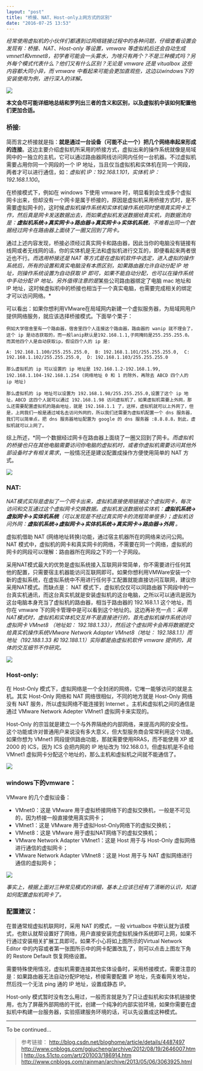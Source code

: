 ```yaml
---
layout: "post"
title: "桥接、NAT、Host-only上网方式的区别"
date: "2016-07-25 13:53"
---
```


*经常使用虚拟机的小伙伴们都遇到过网络链接过程中的各种问题，仔细查看设置会发现有：桥接、NAT、Host-only 等设置，vmware 等虚拟机后还会自动生成vmnet1和vmnet8，初学者可能会一头雾水，为啥只有两个？不是三种模式吗？另外每个模式代表什么？他们又有什么区别？无论是 vmware 还是 vitualbox 这些内容都大同小异，而 vmware 中看起来可能会更加直观些，这边以windows下的安装使用为例，进行深入的详解。*


![](https://github.com/noparkinghere/noparkinghere.github.io/raw/master/_pic/2016-07-25-%E6%A1%A5%E6%8E%A5%E3%80%81nat%E3%80%81host-only%E4%B8%8A%E7%BD%91%E6%96%B9%E5%BC%8F%E7%9A%84%E5%8C%BA%E5%88%AB/0.png)

**本文会尽可能详细地总结和罗列出三者的含义和区别，以及虚拟机中该如何配置他们更加合适。**


### 桥接:

简而言之桥接就是指：**就是通过一台设备（可能不止一个）把几个网络串起来形成的连接**。这边主要介绍虚拟机所采用的桥接方式，虚拟出来的操作系统就像是局域网中的一独立的主机，它可以通过路由器网线访问网内任何一台机器。不过虚拟机需要占用你同一个网段的一个 IP 地址，当且仅当虚拟机和实体机在同一个网段，两者才可以进行通信，如：*虚拟机 IP：192.168.1.101，实体机 IP：192.168.1.100*。

在桥接模式下，例如在 windows 下使用 vmware 时，明显看到会生成多个虚拟网卡出来，但却没有一个网卡是属于桥接的，原因是虚拟机采用桥接方式时，是不需要虚拟网卡的，这时候*虚拟机操作系统和实体机操作系统同时使用真实网卡工作，然后真是网卡发送数据出去，而如果虚拟机发送数据给真实机，则数据流向是：**虚拟机系统->真实网卡->路由器->真实网卡->实体机系统**，不难看出同一个数据经过网卡在路由器上面绕了一圈又回到了网卡。*

通过上述内容发现，桥接必须经过真实网卡和路由器，因此当你的电脑没有链接有线网或者无线网的话，你的实体机是无法和虚拟机进行交互的，即便看起来两者很近也不行。*而选用桥接还是 NAT 等方式是在虚拟机软件中选定，进入虚拟的操作系统后，所有的设置和真实电脑没有本质区别，如果路由器允许自动分配 IP 地址，则操作系统设置为自动获取 IP 即可，如果不能自动分配，也可以在操作系统中手动分配 IP 地址。另外值得注意的是*某些公司路由器绑定了电脑 mac 地址和 IP 地址，这时候虚拟机中的桥接也相当于一个真实电脑，也需要完成相关的绑定才可以访问网络。*

可以看出：如果你想利用VMware在局域网内新建一个虚拟服务器，为局域网用户提供网络服务，就应该选择桥接模式。下面举个栗子：

```ssh
例如大学宿舍里有一个路由器，宿舍里四个人连接这个路由器，路由器的 wanip 就不理会了，这个 ip 是动态获取的，而一般lanip默认是192.168.1.1,子网掩码是255.255.255.0。而其他四个人是自动获取ip，假设四个人的 ip 是:

A: 192.168.1.100/255.255.255.0,  B: 192.168.1.101/255.255.255.0,  C: 192.168.1.102/255.255.255.0,  D: 192.168.1.103/255.255.255.0

那么虚拟机的 ip 可以设置的 ip 地址是 192.168.1.2-192.168.1.99, 192.168.1.104-192.168.1.254 (网络地址 0 和 1 的除外，再除去 ABCD 四个人的 ip 地址)

那么虚拟机的 ip 地址可以设置为 192.168.1.98/255.255.255.0,设置了这个 ip 地址，ABCD 这四个人就可以通过 192.168.1.98 访问虚拟机了，如果虚拟机需要上外网，那么还需要配置虚拟机的路由地址，就是 192.168.1.1 了，这样，虚拟机就可以上外网了，但是，上网我们一般是通过域名去访问外网的，所以我们还需要为虚拟机配置一个 dns 服务器，我们可以简单点，把 dns 服务器地址配置为 google 的 dns 服务器 :8.8.8.8，到此，虚拟机就可以上网了。
```

综上所述，*同一个数据经过网卡在路由器上面绕了一圈又回到了网卡。*而虚拟机的桥接也只在其他电脑需要访问你电脑的虚拟机时，或者你虚拟机需要访问其他外部设备时才有相关需求*，一般情况还是建议配置成操作方便使用简单的 NAT 方式。

![](https://github.com/noparkinghere/noparkinghere.github.io/raw/master/_pic/2016-07-25-%E6%A1%A5%E6%8E%A5%E3%80%81nat%E3%80%81host-only%E4%B8%8A%E7%BD%91%E6%96%B9%E5%BC%8F%E7%9A%84%E5%8C%BA%E5%88%AB/1.png)

<!-- more -->


### NAT:

*NAT模式实际是虚拟了一个网卡出来，虚拟机直接使用链接这个虚拟网卡，每次访问和交互通过这个虚拟网卡交换数据。虚拟机发送数据给实体机：**虚拟机系统->虚拟网卡->实体机系统**（可以发现是不经过真实网卡的流程简单很多）；虚拟机访问外网：**虚拟机系统->虚拟网卡->实体机系统->真实网卡->路由器->外网** 。*

虚拟机借助 NAT (网络地址转换)功能，通过宿主机器所在的网络来访问公网。 NAT 模式中，虚拟机的网卡和真实网卡的网络，不需要在同一个网络，虚拟机的网卡的网段可以理解：路由器所在网段之下的一个子网段。

采用NAT模式最大的优势是虚拟系统接入互联网非常简单，你不需要进行任何其他的配置，只需要宿主机器能访问互联网即可。如果你想利用VMWare安装一个新的虚拟系统，在虚拟系统中不用进行任何手工配置就能直接访问互联网，建议你采用NAT模式。而缺点是： NAT 模式下，虚拟机仅仅可以同路由器下网段中的一台真实机通讯，而这台真实机就是安装虚拟机的这台电脑，之所以可以通讯是因为这台电脑本身充当了虚拟机的路由器，相当于路由器的 192.168.1.1 这个地址，而你在 vmware 下的网卡管理中是可以看到这个地址的。这边再补充一点：*采用NAT模式时，虚拟机和实体机交互并不是直接进行的，首先虚拟机操作系统访问虚拟网卡 VMnet8 （地址如： 192.188.1.33），然后这个虚拟网卡会再将数据提交给真实机操作系统VMware Network Adapter VMnet8（地址： 192.188.1.1）而地址（192.188.1.33 和 192.188.1.1）实际都是由虚拟机软件 vmware 提供的，具体的交互细节不作研究。*

![](https://github.com/noparkinghere/noparkinghere.github.io/raw/master/_pic/2016-07-25-%E6%A1%A5%E6%8E%A5%E3%80%81nat%E3%80%81host-only%E4%B8%8A%E7%BD%91%E6%96%B9%E5%BC%8F%E7%9A%84%E5%8C%BA%E5%88%AB/2.png)

### Host-only:

在 Host-Only 模式下，虚拟网络是一个全封闭的网络，它唯一能够访问的就是主机。其实 Host-Only 网络和 NAT 网络很相似，不同的地方就是 Host-Only 网络没有 NAT 服务，所以虚拟网络不能连接到 Internet 。主机和虚拟机之间的通信是通过 VMware Network Adepter VMnet1 虚拟网卡来实现的。

Host-Only 的宗旨就是建立一个与外界隔绝的内部网络，来提高内网的安全性。这个功能或许对普通用户来说没有多大意义，但大型服务商会常常利用这个功能。如果你想为 VMnet1 网段提供路由功能，那就需要使用RRAS，而不能使用 XP 或 2000 的 ICS，因为 ICS 会把内网的 IP 地址改为 192.168.0.1，但虚拟机是不会给 VMnet1 虚拟网卡分配这个地址的，那么主机和虚拟机之间就不能通信了。

![](https://github.com/noparkinghere/noparkinghere.github.io/raw/master/_pic/2016-07-25-%E6%A1%A5%E6%8E%A5%E3%80%81nat%E3%80%81host-only%E4%B8%8A%E7%BD%91%E6%96%B9%E5%BC%8F%E7%9A%84%E5%8C%BA%E5%88%AB/3.png)

### windows下的vmware：

VMware 的几个虚拟设备：

- VMnet0：这是 VMware 用于虚拟桥接网络下的虚拟交换机，一般是不可见的，因为桥接一般直接使用真实网卡；
- VMnet1：这是 VMware 用于虚拟Host-Only网络下的虚拟交换机；
- VMnet8：这是 VMware 用于虚拟NAT网络下的虚拟交换机；
- VMware Network Adapter VMnet1：这是 Host 用于与 Host-Only 虚拟网络进行通信的虚拟网卡；
- VMware Network Adapter VMnet8：这是 Host 用于与 NAT 虚拟网络进行通信的虚拟网卡；

![](https://github.com/noparkinghere/noparkinghere.github.io/raw/master/_pic/2016-07-25-%E6%A1%A5%E6%8E%A5%E3%80%81nat%E3%80%81host-only%E4%B8%8A%E7%BD%91%E6%96%B9%E5%BC%8F%E7%9A%84%E5%8C%BA%E5%88%AB/4.png)

*事实上，根据上面对三种常见模式的详细，基本上应该已经有了清晰的认识，知道如何配置虚拟机网卡了。*

### 配置建议：

在普通常规虚拟机联网时，采用 NAT 的模式，一般 virtualbox 中默认就为该模式，也默认就帮设置好了网络，用户直接安装完虚拟机操作系统即可上网，如果不行通过安装相关扩展工具即可。如果不小心将如上图所示的Virtual Network Editor 中的内容或者第一张图所示中的网卡配置改乱了，则可以点击上图左下角的 Restore Default 恢复网络设置。

需要特殊使用情况，虚拟机需要连接其他实体设备时，采用桥接模式，需要注意的是：如果路由器无法自动分配IP地址，桥接需要配置 IP 地址，先查看网关地址，然后找一个无法 ping 通的 IP 地址，设置成静态 IP。

Host-only 模式暂时没有怎么用过，一般而言就是为了只让虚拟机和实体机链接使用，也为了屏蔽外部网络的干扰，创建一个纯净的内部实验环境，如果你需要在虚拟机中构建一台服务器，实验搭建服务环境的话，可以先设置成这种模式。



***
To be continued...

> 参考链接：
> http://blog.csdn.net/bloghome/article/details/4487497
> http://www.cnblogs.com/ggjucheng/archive/2012/08/19/2646007.html
> http://os.51cto.com/art/201003/186914.htm
> http://www.cnblogs.com/rainman/archive/2013/05/06/3063925.html
